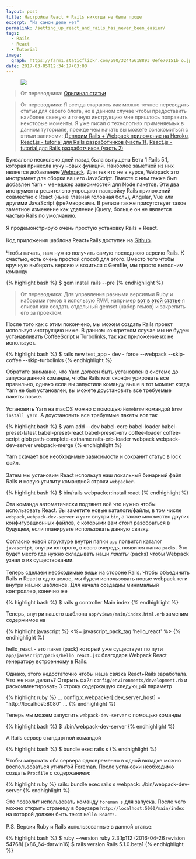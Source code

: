 ```yaml
---
layout: post
title: Настройка React + Rails никогда не была проще
excerpt: "На самом деле нет"
permalink: /setting_up_react_and_rails_has_never_been_easier/
tags:
  - Rails
  - React
  - Tutorial
image:
  graph: https://farm1.staticflickr.com/590/32445618893_0efe70151b_o.jpg
date: 2017-03-05T12:34:17+03:00
---
```


<figure>
  <img src="https://farm1.staticflickr.com/590/32445618893_0efe70151b_o.jpg"></a>
</figure>

> От переводчика: <a href="https://blog.kodius.io/2017/02/28/rails-react-boilerplate-example/" target="_blank">Оригинал статьи</a>

> От переводчика: Я всегда стараюсь как можно точнее переводить статьи для своего блога, но в данном случае чтобы предоставить наиболее свежую и точную инструкцию мне пришлось поправить некоторые моменты. Я уже писал о технологиях применяемых в данном туториале, прежде чем начать вы можете ознакомиться с этими запиясми: <a href="http://doam.ru/rails-webpack-heroku/">Деплоим Rails + Webpack приложение на Heroku</a>, <a href="http://doam.ru/react_js_for_rails_developers_part_1/">React.js - tutorial для Rails разработчиков (часть 1)</a>, <a href="http://doam.ru/react_js_for_rails_developers_part_2/">React.js - tutorial для Rails разработчиков (часть 2)</a>

Буквально несколько дней назад была выпущена Бета 1 Rails 5.1, которая принесла кучу новых функций. Наиболее заметной из них является добавление <a href="https://github.com/webpack/webpack" target="_blank">Webpack</a>. Для тех кто не в курсе, Webpack это инструмент для сборки вашего JavaScript. Вместе с ним также был добавлен Yarn - менеджер зависимостей для Node пакетов. Эти два инструмента решительно упрощают настройку Rails приложений совместно с React (ныне главная головная боль), Angular, Vue или другими JavaScript фреймворками. В релизе также присутствует такое заметное изменение как удаление jQuery, больше он не является частью Rails по умолчанию.
<br>
<br>
Я продемонстрирую очень простую установку Rails + React.
<br>
<br>
Код приложения шаблона React+Rails доступен на <a href="https://github.com/kodius/boilerplate-react-rails" target="_blank">Github</a>.
<br>
<br>
Чтобы начать, нам нужно получить самую последнюю версию Rails. К счастью, есть очень простой способ для этого. Вместо того чтобы вручную выбирать версию и возиться с Gemfile, мы просто выполним команду

{% highlight bash %}
$ gem install rails --pre
{% endhighlight %}

> От переводчика: Для управления разными версиями Ruby и наборами гемов я использую RVM, например <a href="http://doam.ru/creating_new_app_in_rails/">вот в этой статье</a> я описал как создать отдельный gemset (набор гемов) и закрепить его за проектом.

После того как с этим покончено, мы можем создать Rails проект используя инструкцию ниже. В данном конкретном случае мы не будем устанавливать CoffeeScript и Turbolinks, так как приложение их не использует.

{% highlight bash %}
$ rails new test_app - dev - force --webpack --skip-coffee --skip-turbolinks
{% endhighlight %}

Обратите внимание, что <a href="https://github.com/yarnpkg/yarn" target="_blank">Yarn</a> должен быть установлен в системе до запуска данной команды, чтобы Rails мог сконфигурировать все правильно, однако если вы запустили команду выше в тот момент когда Yarn не был установлен, вы можете доустановить все требуемые пакеты позже.
<br>
<br>
Установить Yarn на macOS можно с помощью `Homebrew` командой `brew install yarn`. А доустановить все требуемые пакеты вот так

{% highlight bash %}
$ yarn add --dev babel-core babel-loader babel-preset-latest babel-preset-react babel-preset-env coffee-loader coffee-script glob path-complete-extname rails-erb-loader webpack webpack-dev-server webpack-merge
{% endhighlight %}

Yarn скачает все необходимые зависимости и сохранит статус в lock файл.
<br>
<br>
Затем мы установим React используя наш локальный бинарный файл Rails и новую утилиту командной строки `webpacker`.

{% highlight bash %}
$ bin/rails webpacker:install:react
{% endhighlight %}

Эта команда автоматически подтянет всё что нужно чтобы использовать React. Вы заметите новые каталоги/файлы, в том числе `webpack`, `webpack-dev-server` и `yarn` внутри `bin`, а также множество других конфигурационных файлов, с которыми вам стоит разобраться в будущем, если планируете использовать данную связку.
<br>
<br>
Согласно новой структуре внутри папки `app` появится каталог `javascript`, внутри которого, в свою очередь, появится папка `packs`. Это будет место где нужно складывать наши *пакеты* (packs) чтобы Webpack узнал о их существовании.
<br>
<br>
Теперь сделаем необходимые *вещи* на стороне Rails. Чтобы объединить Rails и React в одно целое, мы будем использовать новые webpack теги внутри наших шаблонов. Для начала создадим минимальый контроллер, конечно же

{% highlight bash %}
$ rails g controller Main index
{% endhighlight %}

Теперь, внутри нашего шаблона `app/views/main/index.html.erb` заменим содержимое на

{% highlight javascript %}
<%= javascript_pack_tag 'hello_react' %>
{% endhighlight %}

hello_react - это пакет (pack) который уже существует по пути `app/javascript/packs/hello_react.jsx` благодаря Webpack React генератору встроенному в Rails.
<br>
<br>
Однако, этого недостаточно чтобы наша связка React+Rails заработала. Что же нам делать? Открыть файл `config/environments/development.rb` и раскомментировать 3 строку содержащую следующий параметр

{% highlight ruby %}
...
config.x.webpacker[:dev_server_host] = "http://localhost:8080"
...
{% endhighlight %}

Теперь мы можем запустить `webpack-dev-server` c помощью команды

{% highlight bash %}
$ ./bin/webpack-dev-server
{% endhighlight %}

А Rails сервер стандартной командой

{% highlight bash %}
$ bundle exec rails s
{% endhighlight %}

Чтобы запускать оба сервера одновременно в одной вкладке можно воспользоваться утилитой <a href="https://github.com/ddollar/foreman" target="_blank">Foreman</a>. После установки необходимо создать `Procfile` c содержанием:

{% highlight ruby %}
rails: bundle exec rails s
webpack: ./bin/webpack-dev-server
{% endhighlight %}

Это позволит использовать команду `foreman s` для запуска. После чего можно открыть страницу в браузере `http://localhost:5000/main/index` на которой должен быть текст `Hello React!`.
<br>
<br>
P.S. Версии Ruby и Rails использованные в данной статье:

{% highlight bash %}
$ ruby --version
ruby 2.3.1p112 (2016-04-26 revision 54768) [x86_64-darwin16]
$ rails version
Rails 5.1.0.beta1
{% endhighlight %}
